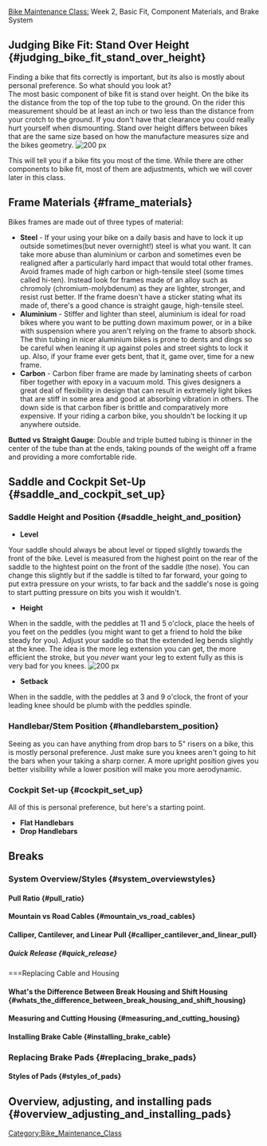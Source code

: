 [Bike Maintenance Class:](Bike_Maintenance_Class) Week 2,
Basic Fit, Component Materials, and Brake System

## Judging Bike Fit: Stand Over Height {#judging_bike_fit_stand_over_height}

Finding a bike that fits correctly is important, but its also is mostly
about personal preference. So what should you look at?\
The most basic component of bike fit is stand over height. On the bike
its the distance from the top of the top tube to the ground. On the
rider this measurement should be at least an inch or two less than the
distance from your crotch to the ground. If you don't have that
clearance you could really hurt yourself when dismounting. Stand over
height differs between bikes that are the same size based on how the
manufacture measures size and the bikes geometry. ![ 200
px](standoverheight.jpg " 200 px")

This will tell you if a bike fits you most of the time. While there are
other components to bike fit, most of them are adjustments, which we
will cover later in this class.

## Frame Materials {#frame_materials}

Bikes frames are made out of three types of material:

-   **Steel** - If your using your bike on a daily basis and have to
    lock it up outside sometimes(but never overnight!) steel is what you
    want. It can take more abuse than aluminium or carbon and sometimes
    even be realigned after a particularly hard impact that would total
    other frames. Avoid frames made of high carbon or high-tensile steel
    (some times called hi-ten). Instead look for frames made of an alloy
    such as chromoly (chromium-molybdenum) as they are lighter,
    stronger, and resist rust better. If the frame doesn't have a
    sticker stating what its made of, there's a good chance is straight
    gauge, high-tensile steel.
-   **Aluminium** - Stiffer and lighter than steel, aluminium is ideal
    for road bikes where you want to be putting down maximum power, or
    in a bike with suspension where you aren't relying on the frame to
    absorb shock. The thin tubing in nicer aluminium bikes is prone to
    dents and dings so be careful when leaning it up against poles and
    street sights to lock it up. Also, if your frame ever gets bent,
    that it, game over, time for a new frame.
-   **Carbon** - Carbon fiber frame are made by laminating sheets of
    carbon fiber together with epoxy in a vacuum mold. This gives
    designers a great deal of flexibility in design that can result in
    extremely light bikes that are stiff in some area and good at
    absorbing vibration in others. The down side is that carbon fiber is
    brittle and comparatively more expensive. If your riding a carbon
    bike, you shouldn't be locking it up anywhere outside.

**Butted vs Straight Gauge**: Double and triple butted tubing is thinner
in the center of the tube than at the ends, taking pounds of the weight
off a frame and providing a more comfortable ride.

## Saddle and Cockpit Set-Up {#saddle_and_cockpit_set_up}

### Saddle Height and Position {#saddle_height_and_position}

-   **Level**

Your saddle should always be about level or tipped slightly towards the
front of the bike. Level is measured from the highest point on the rear
of the saddle to the hightest point on the front of the saddle (the
nose). You can change this slightly but if the saddle is tilted to far
forward, your going to put extra pressure on your wrists, to far back
and the saddle's nose is going to start putting pressure on bits you
wish it wouldn't.

-   **Height**

When in the saddle, with the peddles at 11 and 5 o'clock, place the
heels of you feet on the peddles (you might want to get a friend to hold
the bike steady for you). Adjust your saddle so that the extended leg
bends slightly at the knee. The idea is the more leg extension you can
get, the more efficient the stroke, but you *never* want your leg to
extent fully as this is very bad for you knees. ![ 200
px](saddleheight.jpg " 200 px")

-   **Setback**

When in the saddle, with the peddles at 3 and 9 o'clock, the front of
your leading knee should be plumb with the peddles spindle.

### Handlebar/Stem Position {#handlebarstem_position}

Seeing as you can have anything from drop bars to 5" risers on a bike,
this is mostly personal preference. Just make sure you knees aren't
going to hit the bars when your taking a sharp corner. A more upright
position gives you better visibility while a lower position will make
you more aerodynamic.

### Cockpit Set-up {#cockpit_set_up}

All of this is personal preference, but here's a starting point.

-   **Flat Handlebars**
-   **Drop Handlebars**

## Breaks

### System Overview/Styles {#system_overviewstyles}

#### Pull Ratio {#pull_ratio}

#### Mountain vs Road Cables {#mountain_vs_road_cables}

#### Calliper, Cantilever, and Linear Pull {#calliper_cantilever_and_linear_pull}

##### Quick Release {#quick_release}

===Replacing Cable and Housing

#### What's the Difference Between Break Housing and Shift Housing {#whats_the_difference_between_break_housing_and_shift_housing}

#### Measuring and Cutting Housing {#measuring_and_cutting_housing}

#### Installing Brake Cable {#installing_brake_cable}

### Replacing Brake Pads {#replacing_brake_pads}

#### Styles of Pads {#styles_of_pads}

## Overview, adjusting, and installing pads {#overview_adjusting_and_installing_pads}

[Category:Bike_Maintenance_Class](Category:Bike_Maintenance_Class)

